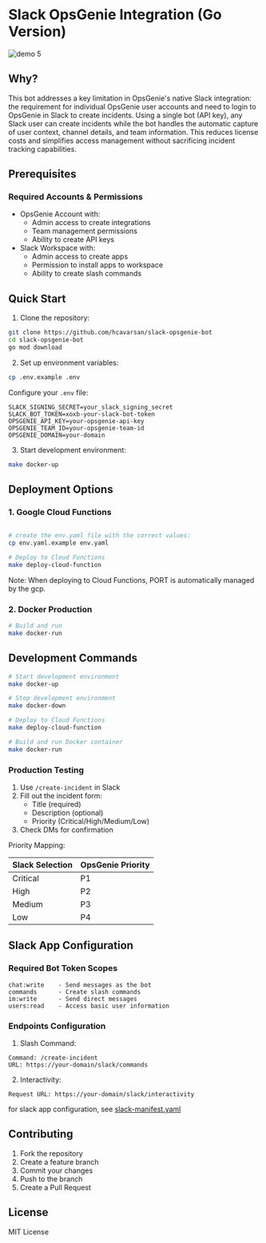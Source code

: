 # Slack OpsGenie Integration (Go Version)

![demo 5](https://github.com/user-attachments/assets/faa6d2c8-eeee-4fbf-a942-53584d3b5e2c)

## Why?

This bot addresses a key limitation in OpsGenie's native Slack integration: the requirement for individual OpsGenie user accounts and need to login to OpsGenie in Slack to create incidents. Using a single bot (API key), any Slack user can create incidents while the bot handles the automatic capture of user context, channel details, and team information. This reduces license costs and simplifies access management without sacrificing incident tracking capabilities.

## Prerequisites

### Required Accounts & Permissions
- OpsGenie Account with:
  - Admin access to create integrations
  - Team management permissions
  - Ability to create API keys
- Slack Workspace with:
  - Admin access to create apps
  - Permission to install apps to workspace
  - Ability to create slash commands


## Quick Start

1. Clone the repository:
```bash
git clone https://github.com/hcavarsan/slack-opsgenie-bot
cd slack-opsgenie-bot
go mod download
```

2. Set up environment variables:
```bash
cp .env.example .env
```

Configure your `.env` file:
```env
SLACK_SIGNING_SECRET=your_slack_signing_secret
SLACK_BOT_TOKEN=xoxb-your-slack-bot-token
OPSGENIE_API_KEY=your-opsgenie-api-key
OPSGENIE_TEAM_ID=your-opsgenie-team-id
OPSGENIE_DOMAIN=your-domain
```

3. Start development environment:
```bash
make docker-up
```

## Deployment Options

### 1. Google Cloud Functions
```bash

# create the env.yaml file with the correct values:
cp env.yaml.example env.yaml

# Deploy to Cloud Functions
make deploy-cloud-function
```

Note: When deploying to Cloud Functions, PORT is automatically managed by the gcp.

### 2. Docker Production
```bash
# Build and run
make docker-run
```

## Development Commands
```bash
# Start development environment
make docker-up

# Stop development environment
make docker-down

# Deploy to Cloud Functions
make deploy-cloud-function

# Build and run Docker container
make docker-run

```


### Production Testing
1. Use `/create-incident` in Slack
2. Fill out the incident form:
   - Title (required)
   - Description (optional)
   - Priority (Critical/High/Medium/Low)
3. Check DMs for confirmation

Priority Mapping:

| Slack Selection | OpsGenie Priority |
|----------------|-------------------|
| Critical       | P1               |
| High           | P2               |
| Medium         | P3               |
| Low            | P4               |

## Slack App Configuration

### Required Bot Token Scopes
```
chat:write    - Send messages as the bot
commands      - Create slash commands
im:write      - Send direct messages
users:read    - Access basic user information
```

### Endpoints Configuration
1. Slash Command:
```
Command: /create-incident
URL: https://your-domain/slack/commands
```

2. Interactivity:
```
Request URL: https://your-domain/slack/interactivity
```

for slack app configuration, see [slack-manifest.yaml](slack-manifest.yaml)

## Contributing
1. Fork the repository
2. Create a feature branch
3. Commit your changes
4. Push to the branch
5. Create a Pull Request



## License

MIT License
